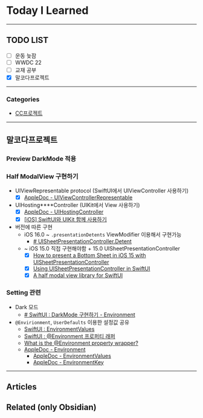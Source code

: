 
# Today I Learned

---

## TODO LIST
- [ ] ~~운동~~ 늦잠
- [ ] WWDC 22 
- [ ] 교재 공부
- [x] 말코다프로젝트

---

### Categories
- [CC프로젝트](#말코다프로젝트)

---

## 말코다프로젝트
### Preview DarkMode 적용
### Half ModalView 구현하기
* UIViewRepresentable protocol (SwiftUI에서 UIViewController 사용하기)
	- [x] [AppleDoc - UIViewControllerRepresentable](https://developer.apple.com/documentation/swiftui/uiviewcontrollerrepresentable/)
* UIHosting****Controller (UIKit에서 View 사용하기)
	- [x] [AppleDoc - UIHostingController](https://developer.apple.com/documentation/swiftui/uihostingcontroller/)
	- [x] [[iOS] SwiftUI와 UIKit 함께 사용하기](https://mildwhale.tistory.com/37)
* 버전에 따른 구현
	* iOS 16.0 ~ `.presentationDetents` ViewModifier 이용해서 구현가능
		* [# UISheetPresentationController.Detent](https://developer.apple.com/documentation/uikit/uisheetpresentationcontroller/detent/)
	* ~ iOS 15.0 직접 구현해야함 + 15.0 UISheetPresentationController 
		- [x] [How to present a Bottom Sheet in iOS 15 with UISheetPresentationController](https://sarunw.com/posts/bottom-sheet-in-ios-15-with-uisheetpresentationcontroller/)
		- [x] [Using UISheetPresentationController in SwiftUI](https://stackoverflow.com/questions/67982691/using-uisheetpresentationcontroller-in-swiftui)
		- [x] [A half modal view library for SwiftUI](https://iosexample.com/a-half-modal-view-library-for-swiftui/)
### Setting 관련 
* Dark 모드
	* [# SwiftUI : DarkMode 구현하기 - Environment](https://seons-dev.tistory.com/176)
* `@Envirionment`, `UserDefaults` 이용한 설정값 공유
	* [SwiftUI : EnvironmentValues](https://seons-dev.tistory.com/168)
	* [SwiftUI : @Environment 프로퍼티 래퍼](https://seons-dev.tistory.com/entry/SwiftUI-Environment-프로퍼티-래퍼)
	* [What is the @Environment property wrapper?](https://www.hackingwithswift.com/quick-start/swiftui/what-is-the-environment-property-wrapper)
	* [AppleDoc - Environment](https://developer.apple.com/documentation/swiftui/environment)
		* [AppleDoc - EnvironmentValues](https://developer.apple.com/documentation/swiftui/environmentvalues)
		* [AppleDoc - EnvironmentKey](https://developer.apple.com/documentation/swiftui/environmentkey)

---

## Articles

## Related (only Obsidian)